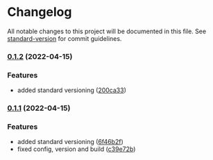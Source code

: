 # Changelog

All notable changes to this project will be documented in this file. See [standard-version](https://github.com/conventional-changelog/standard-version) for commit guidelines.

### [0.1.2](https://github.com/GrowthDay/GrowthDayEnterpriseUI/compare/v0.1.1...v0.1.2) (2022-04-15)


### Features

* added standard versioning ([200ca33](https://github.com/GrowthDay/GrowthDayEnterpriseUI/commit/200ca33e550d89ac542ee2b3a3c0ab95f1a1c0c2))

### [0.1.1](https://github.com/GrowthDay/GrowthDayEnterpriseUI/compare/v0.0.2...v0.1.1) (2022-04-15)


### Features

* added standard versioning ([6f46b2f](https://github.com/GrowthDay/GrowthDayEnterpriseUI/commit/6f46b2f217346b31da513775457d4d9c38afeb57))
* fixed config, version and build ([c39e72b](https://github.com/GrowthDay/GrowthDayEnterpriseUI/commit/c39e72b36170952885a3b2ab07e8ae41e283dcf7))
